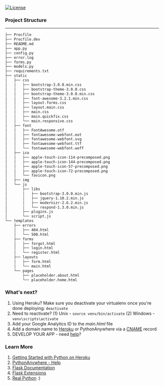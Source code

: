[![License](https://img.shields.io/badge/License-Apache%202.0-blue.svg)](https://opensource.org/licenses/Apache-2.0)




### Project Structure
--------

  ```sh
  ├── Procfile
  ├── Procfile.dev
  ├── README.md
  ├── app.py
  ├── config.py
  ├── error.log
  ├── forms.py
  ├── models.py
  ├── requirements.txt
  ├── static
  │   ├── css
  │   │   ├── bootstrap-3.0.0.min.css
  │   │   ├── bootstrap-theme-3.0.0.css
  │   │   ├── bootstrap-theme-3.0.0.min.css
  │   │   ├── font-awesome-3.2.1.min.css
  │   │   ├── layout.forms.css
  │   │   ├── layout.main.css
  │   │   ├── main.css
  │   │   ├── main.quickfix.css
  │   │   └── main.responsive.css
  │   ├── font
  │   │   ├── FontAwesome.otf
  │   │   ├── fontawesome-webfont.eot
  │   │   ├── fontawesome-webfont.svg
  │   │   ├── fontawesome-webfont.ttf
  │   │   └── fontawesome-webfont.woff
  │   ├── ico
  │   │   ├── apple-touch-icon-114-precomposed.png
  │   │   ├── apple-touch-icon-144-precomposed.png
  │   │   ├── apple-touch-icon-57-precomposed.png
  │   │   ├── apple-touch-icon-72-precomposed.png
  │   │   └── favicon.png
  │   ├── img
  │   └── js
  │       ├── libs
  │       │   ├── bootstrap-3.0.0.min.js
  │       │   ├── jquery-1.10.2.min.js
  │       │   ├── modernizr-2.6.2.min.js
  │       │   └── respond-1.3.0.min.js
  │       ├── plugins.js
  │       └── script.js
  └── templates
      ├── errors
      │   ├── 404.html
      │   └── 500.html
      ├── forms
      │   ├── forgot.html
      │   ├── login.html
      │   └── register.html
      ├── layouts
      │   ├── form.html
      │   └── main.html
      └── pages
          ├── placeholder.about.html
          └── placeholder.home.html
  ```









### What's next?

1. Using Heroku? Make sure you deactivate your virtualenv once you're done deploying: `deactivate`
2. Need to reactivate? (1) Unix - `source venv/bin/activate` (2) Windows - `venv\scripts\activate`
4. Add your Google Analytics ID to the *main.html* file
5. Add a domain name to [Heroku](https://devcenter.heroku.com/articles/custom-domains) or PythonAnywhere via a [CNAME](http://en.wikipedia.org/wiki/CNAME_record) record
5. DEVELOP YOUR APP - need [help](http://realpython.com)?

### Learn More

1. [Getting Started with Python on Heroku](https://devcenter.heroku.com/articles/python)
2. [PythonAnywhere - Help](https://www.pythonanywhere.com/help/)
1. [Flask Documentation](http://flask.pocoo.org/docs/)
2. [Flask Extensions](http://flask.pocoo.org/extensions/)
1. [Real Python](http://www.realpythonfortheweb.com) :)

